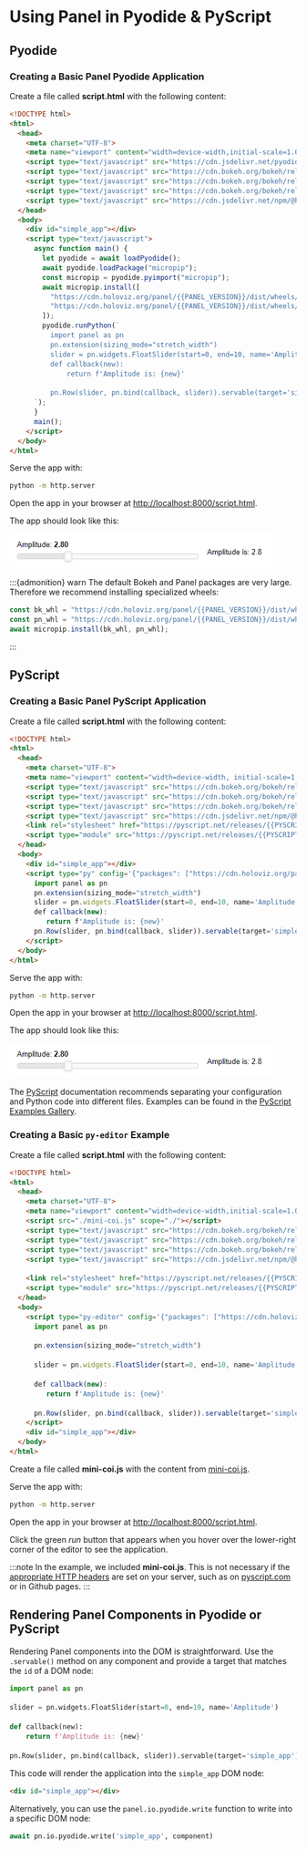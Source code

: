 # Using Panel in Pyodide & PyScript

## Pyodide

### Creating a Basic Panel Pyodide Application

Create a file called **script.html** with the following content:

```html
<!DOCTYPE html>
<html>
  <head>
    <meta charset="UTF-8">
    <meta name="viewport" content="width=device-width,initial-scale=1.0">
    <script type="text/javascript" src="https://cdn.jsdelivr.net/pyodide/v{{PYODIDE_VERSION}}/full/pyodide.js"></script>
    <script type="text/javascript" src="https://cdn.bokeh.org/bokeh/release/bokeh-{{BOKEH_VERSION}}.js"></script>
    <script type="text/javascript" src="https://cdn.bokeh.org/bokeh/release/bokeh-widgets-{{BOKEH_VERSION}}.min.js"></script>
    <script type="text/javascript" src="https://cdn.bokeh.org/bokeh/release/bokeh-tables-{{BOKEH_VERSION}}.min.js"></script>
    <script type="text/javascript" src="https://cdn.jsdelivr.net/npm/@holoviz/panel@{{PANEL_VERSION}}/dist/panel.min.js"></script>
  </head>
  <body>
    <div id="simple_app"></div>
    <script type="text/javascript">
      async function main() {
        let pyodide = await loadPyodide();
        await pyodide.loadPackage("micropip");
        const micropip = pyodide.pyimport("micropip");
        await micropip.install([
          "https://cdn.holoviz.org/panel/{{PANEL_VERSION}}/dist/wheels/bokeh-{{BOKEH_VERSION}}-py3-none-any.whl",
          "https://cdn.holoviz.org/panel/{{PANEL_VERSION}}/dist/wheels/panel-{{PANEL_VERSION}}-py3-none-any.whl"
        ]);
        pyodide.runPython(`
          import panel as pn
          pn.extension(sizing_mode="stretch_width")
          slider = pn.widgets.FloatSlider(start=0, end=10, name='Amplitude')
          def callback(new):
              return f'Amplitude is: {new}'

          pn.Row(slider, pn.bind(callback, slider)).servable(target='simple_app');
      `);
      }
      main();
    </script>
  </body>
</html>
```

Serve the app with:

```bash
python -m http.server
```

Open the app in your browser at [http://localhost:8000/script.html](http://localhost:8000/script.html).

The app should look like this:

![Panel Pyodide App](../../_static/images/pyodide_app_simple.png)

:::{admonition} warn
The default Bokeh and Panel packages are very large. Therefore we recommend installing specialized wheels:

```javascript
const bk_whl = "https://cdn.holoviz.org/panel/{{PANEL_VERSION}}/dist/wheels/bokeh-{{BOKEH_VERSION}}-py3-none-any.whl";
const pn_whl = "https://cdn.holoviz.org/panel/{{PANEL_VERSION}}/dist/wheels/panel-{{PANEL_VERSION}}-py3-none-any.whl";
await micropip.install(bk_whl, pn_whl);
```

:::

## PyScript

### Creating a Basic Panel PyScript Application

Create a file called **script.html** with the following content:

```html
<!DOCTYPE html>
<html>
  <head>
    <meta charset="UTF-8">
    <meta name="viewport" content="width=device-width, initial-scale=1.0">
    <script type="text/javascript" src="https://cdn.bokeh.org/bokeh/release/bokeh-{{BOKEH_VERSION}}.js"></script>
    <script type="text/javascript" src="https://cdn.bokeh.org/bokeh/release/bokeh-widgets-{{BOKEH_VERSION}}.min.js"></script>
    <script type="text/javascript" src="https://cdn.bokeh.org/bokeh/release/bokeh-tables-{{BOKEH_VERSION}}.min.js"></script>
    <script type="text/javascript" src="https://cdn.jsdelivr.net/npm/@holoviz/panel@{{PANEL_VERSION}}/dist/panel.min.js"></script>
    <link rel="stylesheet" href="https://pyscript.net/releases/{{PYSCRIPT_VERSION}}/core.css">
    <script type="module" src="https://pyscript.net/releases/{{PYSCRIPT_VERSION}}/core.js"></script>
  </head>
  <body>
    <div id="simple_app"></div>
    <script type="py" config='{"packages": ["https://cdn.holoviz.org/panel/{{PANEL_VERSION}}/dist/wheels/bokeh-{{BOKEH_VERSION}}-py3-none-any.whl", "https://cdn.holoviz.org/panel/{{PANEL_VERSION}}/dist/wheels/panel-{{PANEL_VERSION}}-py3-none-any.whl"]}'>
      import panel as pn
      pn.extension(sizing_mode="stretch_width")
      slider = pn.widgets.FloatSlider(start=0, end=10, name='Amplitude')
      def callback(new):
         return f'Amplitude is: {new}'
      pn.Row(slider, pn.bind(callback, slider)).servable(target='simple_app')
    </script>
  </body>
</html>
```

Serve the app with:

```bash
python -m http.server
```

Open the app in your browser at [http://localhost:8000/script.html](http://localhost:8000/script.html).

The app should look like this:

![Panel Pyodide App](../../_static/images/pyodide_app_simple.png)

The [PyScript](https://docs.pyscript.net) documentation recommends separating your configuration and Python code into different files. Examples can be found in the [PyScript Examples Gallery](https://pyscript.com/@examples?q=panel).

### Creating a Basic `py-editor` Example

Create a file called **script.html** with the following content:

```html
<!DOCTYPE html>
<html>
  <head>
    <meta charset="UTF-8">
    <meta name="viewport" content="width=device-width,initial-scale=1.0">
    <script src="./mini-coi.js" scope="./"></script>
    <script type="text/javascript" src="https://cdn.bokeh.org/bokeh/release/bokeh-{{BOKEH_VERSION}}.js"></script>
    <script type="text/javascript" src="https://cdn.bokeh.org/bokeh/release/bokeh-widgets-{{BOKEH_VERSION}}.min.js"></script>
    <script type="text/javascript" src="https://cdn.bokeh.org/bokeh/release/bokeh-tables-{{BOKEH_VERSION}}.min.js"></script>
    <script type="text/javascript" src="https://cdn.jsdelivr.net/npm/@holoviz/panel@{{PANEL_VERSION}}/dist/panel.min.js"></script>

    <link rel="stylesheet" href="https://pyscript.net/releases/{{PYSCRIPT_VERSION}}/core.css">
    <script type="module" src="https://pyscript.net/releases/{{PYSCRIPT_VERSION}}/core.js"></script>
  </head>
  <body>
    <script type="py-editor" config='{"packages": ["https://cdn.holoviz.org/panel/wheels/bokeh-{{BOKEH_VERSION}}-py3-none-any.whl", "https://cdn.holoviz.org/panel/{{PANEL_VERSION}}/dist/wheels/{{PANEL_VERSION}}-py3-none-any.whl"]}'>
      import panel as pn

      pn.extension(sizing_mode="stretch_width")

      slider = pn.widgets.FloatSlider(start=0, end=10, name='Amplitude')

      def callback(new):
         return f'Amplitude is: {new}'

      pn.Row(slider, pn.bind(callback, slider)).servable(target='simple_app');
    </script>
    <div id="simple_app"></div>
  </body>
</html>
```

Create a file called **mini-coi.js** with the content from [mini-coi.js](https://github.com/WebReflection/mini-coi/blob/main/mini-coi.js).

Serve the app with:

```bash
python -m http.server
```

Open the app in your browser at [http://localhost:8000/script.html](http://localhost:8000/script.html).

Click the green *run* button that appears when you hover over the lower-right corner of the editor to see the application.

:::note
In the example, we included **mini-coi.js**. This is not necessary if the [appropriate HTTP headers](https://docs.pyscript.net/2024.7.1/user-guide/workers/) are set on your server, such as on [pyscript.com](pyscript.com) or in Github pages.
:::

## Rendering Panel Components in Pyodide or PyScript

Rendering Panel components into the DOM is straightforward. Use the `.servable()` method on any component and provide a target that matches the `id` of a DOM node:

```python
import panel as pn

slider = pn.widgets.FloatSlider(start=0, end=10, name='Amplitude')

def callback(new):
    return f'Amplitude is: {new}'

pn.Row(slider, pn.bind(callback, slider)).servable(target='simple_app')
```

This code will render the application into the `simple_app` DOM node:

```html
<div id="simple_app"></div>
```

Alternatively, you can use the `panel.io.pyodide.write` function to write into a specific DOM node:

```python
await pn.io.pyodide.write('simple_app', component)
```
